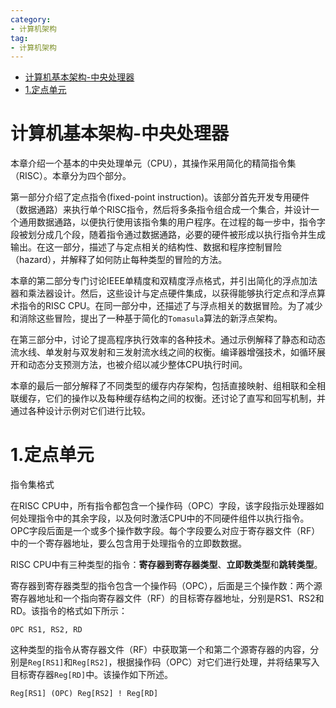 ```yaml
---
category: 
- 计算机架构
tag:
- 计算机架构
---
```



- [计算机基本架构-中央处理器](#计算机基本架构-中央处理器)
- [1.定点单元](#1定点单元)

# 计算机基本架构-中央处理器

本章介绍一个基本的中央处理单元（CPU），其操作采用简化的精简指令集（RISC）。本章分为四个部分。

第一部分介绍了定点指令(fixed-point instruction)。该部分首先开发专用硬件（数据通路）来执行单个RISC指令，然后将多条指令组合成一个集合，并设计一个通用数据通路，以便执行使用该指令集的用户程序。在过程的每一步中，指令字段被划分成几个段，随着指令通过数据通路，必要的硬件被形成以执行指令并生成输出。在这一部分，描述了与定点相关的结构性、数据和程序控制冒险（hazard），并解释了如何防止每种类型的冒险的方法。

本章的第二部分专门讨论IEEE单精度和双精度浮点格式，并引出简化的浮点加法器和乘法器设计。然后，这些设计与定点硬件集成，以获得能够执行定点和浮点算术指令的RISC CPU。在同一部分中，还描述了与浮点相关的数据冒险。为了减少和消除这些冒险，提出了一种基于简化的```Tomasula```算法的新浮点架构。

在第三部分中，讨论了提高程序执行效率的各种技术。通过示例解释了静态和动态流水线、单发射与双发射和三发射流水线之间的权衡。编译器增强技术，如循环展开和动态分支预测方法，也被介绍以减少整体CPU执行时间。

本章的最后一部分解释了不同类型的缓存内存架构，包括直接映射、组相联和全相联缓存，它们的操作以及每种缓存结构之间的权衡。还讨论了直写和回写机制，并通过各种设计示例对它们进行比较。

# 1.定点单元

指令集格式

在RISC CPU中，所有指令都包含一个操作码（OPC）字段，该字段指示处理器如何处理指令中的其余字段，以及何时激活CPU中的不同硬件组件以执行指令。OPC字段后面是一个或多个操作数字段。每个字段要么对应于寄存器文件（RF）中的一个寄存器地址，要么包含用于处理指令的立即数数据。

RISC CPU中有三种类型的指令：**寄存器到寄存器类型**、**立即数类型**和**跳转类型**。

寄存器到寄存器类型的指令包含一个操作码（OPC），后面是三个操作数：两个源寄存器地址和一个指向寄存器文件（RF）的目标寄存器地址，分别是RS1、RS2和RD。该指令的格式如下所示：

```shell
OPC RS1, RS2, RD
```

这种类型的指令从寄存器文件（RF）中获取第一个和第二个源寄存器的内容，分别是```Reg[RS1]```和```Reg[RS2]```，根据操作码（OPC）对它们进行处理，并将结果写入目标寄存器```Reg[RD]```中。该操作如下所述。

```shell
Reg[RS1] (OPC) Reg[RS2] ! Reg[RD]
```